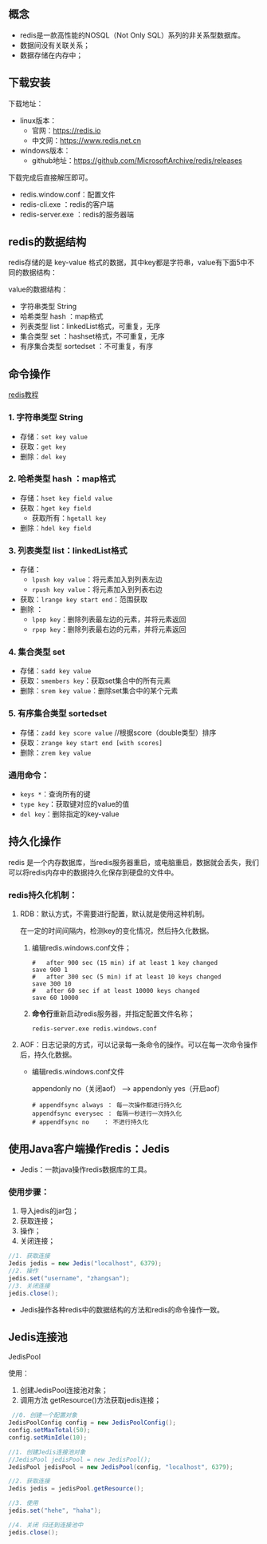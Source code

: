## 概念

- redis是一款高性能的NOSQL（Not Only SQL）系列的非关系型数据库。
- 数据间没有关联关系；
- 数据存储在内存中；

## 下载安装

下载地址：

- linux版本：
  - 官网：https://redis.io
  - 中文网：https://www.redis.net.cn
- windows版本：
  - github地址：https://github.com/MicrosoftArchive/redis/releases

下载完成后直接解压即可。

- redis.window.conf：配置文件
- redis-cli.exe ：redis的客户端
- redis-server.exe ：redis的服务器端

## redis的数据结构

redis存储的是 key-value  格式的数据，其中key都是字符串，value有下面5中不同的数据结构：

value的数据结构：

- 字符串类型 String
- 哈希类型 hash ：map格式
- 列表类型 list：linkedList格式，可重复，无序
- 集合类型 set ：hashset格式，不可重复，无序
- 有序集合类型 sortedset ：不可重复，有序

## 命令操作

[redis教程](https://www.redis.net.cn/tutorial/3508.html)

### 1. 字符串类型 String

- 存储：`set key value`
- 获取：`get key`
- 删除：`del key`

### 2. 哈希类型 hash ：map格式

- 存储：`hset key field value`
- 获取：`hget key field`
  - 获取所有：`hgetall key`
- 删除：`hdel key field`

### 3. 列表类型 list：linkedList格式

- 存储：
  - `lpush key value`：将元素加入到列表左边
  - `rpush key value`：将元素加入到列表右边
- 获取：`lrange key start end`：范围获取
- 删除 ：
  - `lpop key`：删除列表最左边的元素，并将元素返回
  - `rpop key`：删除列表最右边的元素，并将元素返回

### 4. 集合类型 set 

- 存储：`sadd key value`
- 获取：`smembers key`：获取set集合中的所有元素
- 删除：`srem key value`：删除set集合中的某个元素

### 5. 有序集合类型 sortedset

- 存储：`zadd key score value`  //根据score（double类型）排序
- 获取：`zrange key start end [with scores]`
- 删除：`zrem key value`

### 通用命令：

- `keys *`：查询所有的键
- `type key`：获取键对应的value的值
- `del key`：删除指定的key-value

## 持久化操作

redis 是一个内存数据库，当redis服务器重启，或电脑重启，数据就会丢失，我们可以将redis内存中的数据持久化保存到硬盘的文件中。

### redis持久化机制：

1. RDB：默认方式，不需要进行配置，默认就是使用这种机制。

   在一定的时间间隔内，检测key的变化情况，然后持久化数据。

   1. 编辑redis.windows.conf文件；

      ```shell
      #   after 900 sec (15 min) if at least 1 key changed
      save 900 1
      #   after 300 sec (5 min) if at least 10 keys changed
      save 300 10
      #   after 60 sec if at least 10000 keys changed
      save 60 10000
      ```

   2. **命令行**重新启动redis服务器，并指定配置文件名称；

      ```shell
      redis-server.exe redis.windows.conf
      ```

2. AOF：日志记录的方式，可以记录每一条命令的操作。可以在每一次命令操作后，持久化数据。

   - 编辑redis.windows.conf文件

     appendonly no（关闭aof） -->  appendonly yes（开启aof）

     ```shell
     # appendfsync always ： 每一次操作都进行持久化
     appendfsync everysec ： 每隔一秒进行一次持久化
     # appendfsync no	 ： 不进行持久化
     ```

## 使用Java客户端操作redis：Jedis

- Jedis：一款java操作redis数据库的工具。

### 使用步骤：

1. 导入jedis的jar包；
2. 获取连接；
3. 操作；
4. 关闭连接；

```java
//1. 获取连接
Jedis jedis = new Jedis("localhost", 6379);
//2. 操作
jedis.set("username", "zhangsan");
//3. 关闭连接
jedis.close();
```

- Jedis操作各种redis中的数据结构的方法和redis的命令操作一致。

## Jedis连接池

JedisPool

使用：

1. 创建JedisPool连接池对象；
2. 调用方法 getResource()方法获取jedis连接；

```java
 //0. 创建一个配置对象
JedisPoolConfig config = new JedisPoolConfig();
config.setMaxTotal(50);
config.setMinIdle(10);

//1. 创建Jedis连接池对象
//JedisPool jedisPool = new JedisPool();
JedisPool jedisPool = new JedisPool(config, "localhost", 6379);

//2. 获取连接
Jedis jedis = jedisPool.getResource();

//3. 使用
jedis.set("hehe", "haha");

//4. 关闭 归还到连接池中
jedis.close();
```



